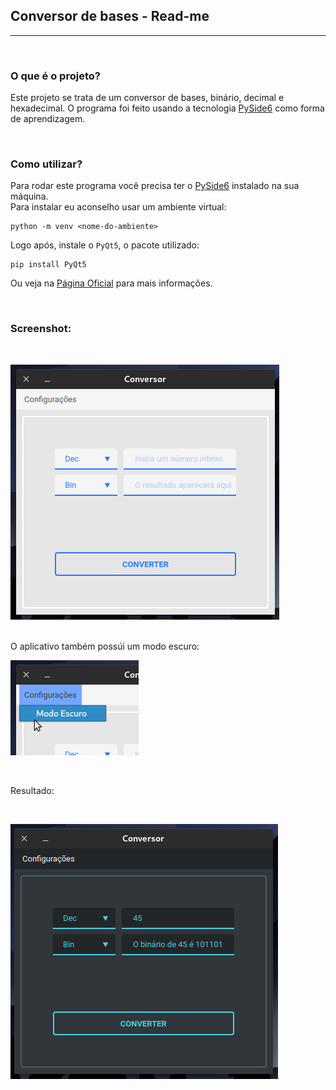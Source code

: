 ## Conversor de bases - Read-me
---
<br>

### O que é o projeto?

Este projeto se trata de um conversor de bases, binário, decimal e hexadecimal. O programa foi feito usando a tecnologia [PySide6](https://pypi.org/project/PySide6/) como forma de aprendizagem.

<br>

### Como utilizar?

Para rodar este programa você precisa ter o [PySide6](https://pypi.org/project/PySide6/) instalado na sua máquina.<br>
Para instalar eu aconselho usar um ambiente virtual:<br>

```
python -m venv <nome-do-ambiente>
```
Logo após, instale o `PyQt5`, o pacote utilizado:<br>
```
pip install PyQt5
```
Ou veja na [Página Oficial](https://pypi.org/project/PyQt5/) para mais informações.

<br>

### Screenshot:

<br>

![screenshot](/imagens/screenshot3.png)

<br>
O aplicativo também possúi um modo escuro:

<br>

![screenshot](/imagens/screenshot2.png)

<br>

Resultado:

<br>

![screenshot](/imagens/screenshot1.png)
